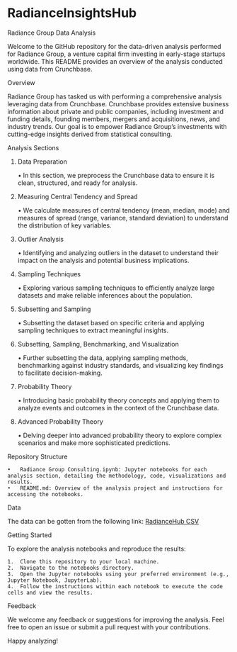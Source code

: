 # RadianceInsightsHub
Radiance Group Data Analysis

Welcome to the GitHub repository for the data-driven analysis performed for Radiance Group, a venture capital firm investing in early-stage startups worldwide. This README provides an overview of the analysis conducted using data from Crunchbase.

Overview

Radiance Group has tasked us with performing a comprehensive analysis leveraging data from Crunchbase. Crunchbase provides extensive business information about private and public companies, including investment and funding details, founding members, mergers and acquisitions, news, and industry trends. Our goal is to empower Radiance Group’s investments with cutting-edge insights derived from statistical consulting.

Analysis Sections

1. Data Preparation

	•	In this section, we preprocess the Crunchbase data to ensure it is clean, structured, and ready for analysis.

2. Measuring Central Tendency and Spread

	•	We calculate measures of central tendency (mean, median, mode) and measures of spread (range, variance, standard deviation) to understand the distribution of key variables.

3. Outlier Analysis

	•	Identifying and analyzing outliers in the dataset to understand their impact on the analysis and potential business implications.

4. Sampling Techniques

	•	Exploring various sampling techniques to efficiently analyze large datasets and make reliable inferences about the population.

5. Subsetting and Sampling

	•	Subsetting the dataset based on specific criteria and applying sampling techniques to extract meaningful insights.

6. Subsetting, Sampling, Benchmarking, and Visualization

	•	Further subsetting the data, applying sampling methods, benchmarking against industry standards, and visualizing key findings to facilitate decision-making.

7. Probability Theory

	•	Introducing basic probability theory concepts and applying them to analyze events and outcomes in the context of the Crunchbase data.

8. Advanced Probability Theory

	•	Delving deeper into advanced probability theory to explore complex scenarios and make more sophisticated predictions.

Repository Structure


	•	Radiance Group Consulting.ipynb: Jupyter notebooks for each analysis section, detailing the methodology, code, visualizations and results.
	•	README.md: Overview of the analysis project and instructions for accessing the notebooks.

Data

The data can be gotten from the following link: [RadianceHub CSV](https://raw.githubusercontent.com/notpeter/crunchbase-data/master/companies.csv)

Getting Started

To explore the analysis notebooks and reproduce the results:

	1.	Clone this repository to your local machine.
	2.	Navigate to the notebooks directory.
	3.	Open the Jupyter notebooks using your preferred environment (e.g., Jupyter Notebook, JupyterLab).
	4.	Follow the instructions within each notebook to execute the code cells and view the results.

Feedback

We welcome any feedback or suggestions for improving the analysis. Feel free to open an issue or submit a pull request with your contributions.

Happy analyzing!
